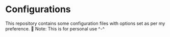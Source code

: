 # Configurations
This repository contains some configuration files with options set as per my preference.
📓 Note:
This is for personal use ^-^
